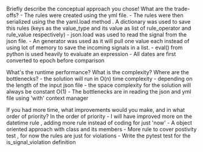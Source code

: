 Briefly describe the conceptual approach you chose! What are the trade-offs?
    - The rules were created using the yml file. 
    - The rules were then serialized using the the yaml.load method . A dictionary was used to save this rules (keys as the value_type and its value as list of 
      rule_operator and rule_value respectively)
    - json.load was used to read the signal from the json file. 
    - An generator was used as it will pull one value each instead of using lot of memory to save the incoming signals in a list.
    - eval() from python is used heavily to evaluate an expression
    - All dates are first converted to epoch before comparison
       
What's the runtime performance? What is the complexity? Where are the bottlenecks?
    - the solution will run in O(n) time complexity - depending on the length of the input json file 
    - the space complexity for the solution will always be constant O(1)
    - The bottlenecks are in reading the json and yml file using 'with' context manager
    
If you had more time, what improvements would you make, and in what order of priority?
    In the order of priority
    - I will have improved more on the datetime rule , adding more rule instead of coding for just 'now'
    - A object oriented approach with class and its members
    - More rule to cover postivity test , for now the rules are just for violations
    - Write the pytest test for the is_signal_violation definition
    
